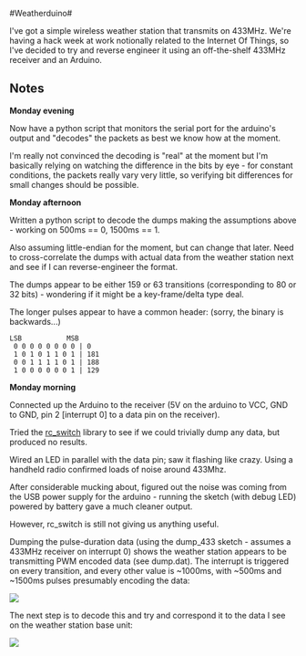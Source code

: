 #Weatherduino#

I've got a simple wireless weather station that transmits on 433MHz. We're having a hack week at work notionally related to the Internet Of Things, so I've decided to try and reverse engineer it using an off-the-shelf 433MHz receiver and an Arduino.

## Notes ##

**Monday evening**

Now have a python script that monitors the serial port for the arduino's output and "decodes" the packets as best we know how at the moment.

I'm really not convinced the decoding is "real" at the moment but I'm basically relying on watching the difference in the bits by eye - for constant conditions, the packets really vary very little, so verifying bit differences for small changes should be possible.

**Monday afternoon**

Written a python script to decode the dumps making the assumptions above - working on 500ms == 0, 1500ms == 1.

Also assuming little-endian for the moment, but can change that later. Need to cross-correlate the dumps with actual data from the weather station next and see if I can reverse-engineer the format.

The dumps appear to be either 159 or 63 transitions (corresponding to 80 or 32 bits) - wondering if it might be a key-frame/delta type deal.

The longer pulses appear to have a common header: (sorry, the binary is backwards...)

    LSB           MSB
     0 0 0 0 0 0 0 0 | 0
     1 0 1 0 1 1 0 1 | 181
     0 0 1 1 1 1 0 1 | 188
     1 0 0 0 0 0 0 1 | 129

**Monday morning**

Connected up the Arduino to the receiver (5V on the arduino to VCC, GND to GND, pin 2 [interrupt 0] to a data pin on the receiver).

Tried the [rc_switch](https://code.google.com/p/rc-switch/) library to see if we could trivially dump any data, but produced no results.

Wired an LED in parallel with the data pin; saw it flashing like crazy. Using a handheld radio confirmed loads of noise around 433Mhz.

After considerable mucking about, figured out the noise was coming from the USB power supply for the arduino - running the sketch (with debug LED) powered by battery gave a much cleaner output.

However, rc_switch is still not giving us anything useful.

Dumping the pulse-duration data (using the dump_433 sketch - assumes a 433MHz receiver on interrupt 0) shows the weather station appears to be transmitting PWM encoded data (see dump.dat). The interrupt is triggered on every transition, and every other value is ~1000ms, with ~500ms and ~1500ms pulses presumably encoding the data:

![](https://dl.dropboxusercontent.com/u/18971919/waveduino/pulses.png)

The next step is to decode this and try and correspond it to the data I see on the weather station base unit:

![](https://dl.dropboxusercontent.com/u/18971919/waveduino/base_unit_and_arduino.jpg)

